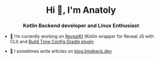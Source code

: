 <h1 align="center">Hi 👋, I'm Anatoly</h1>
<h3 align="center">Kotlin Backend developer and Linux Enthusiast</h3>

- 🔭 I’m currently working on [RevealKt](https://github.com/LimeBeck/reveal-kt) (Kotlin wrapper for Reveal JS with CLI) and [Build Time Config Gradle plugin](https://github.com/LimeBeck/build-time-config)

- 📝 I sometimes write articles on [blog.limebeck.dev](https://blog.limebeck.dev)
